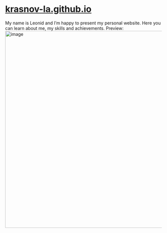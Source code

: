 # [krasnov-la.github.io](https://krasnovla.ru)
My name is Leonid and I’m happy to present my personal website. Here you can learn about me, my skills and achievements.
Preview: <img width="633" alt="image" src="https://github.com/krasnov-la/krasnov-la.github.io/assets/121563525/9cd8dd04-a1e7-4313-9e60-165f9c11a387">
